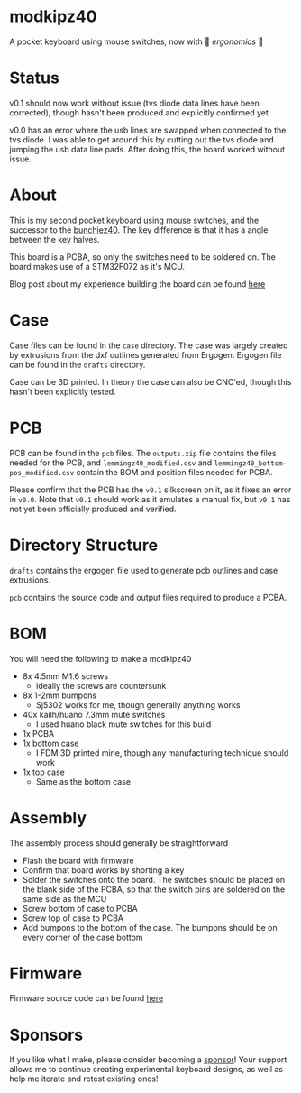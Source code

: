 # modkipz40

A pocket keyboard using mouse switches, now with 🤌 *ergonomics* 🤌

# Status

v0.1 should now work without issue (tvs diode data lines have been corrected), though hasn't been produced and explicitly confirmed yet.

v0.0 has an error where the usb lines are swapped when connected to the tvs diode. I was able to get around this by cutting out the tvs diode and jumping the usb data line pads. After doing this, the board worked without issue.

# About

This is my second pocket keyboard using mouse switches, and the successor to the [bunchiez40](https://github.com/ChrisChrisLoLo/bunchiez40). The key difference is that it has a angle between the key halves.

This board is a PCBA, so only the switches need to be soldered on. The board makes use of a STM32F072 as it's MCU.

Blog post about my experience building the board can be found [here](https://chrischrislolo.github.io/orthoLabLogs/modkipz40-how-i-used-ergogen-for-the-first-time.html)

# Case

Case files can be found in the `case` directory. The case was largely created by extrusions from the dxf outlines generated from Ergogen. Ergogen file can be found in the `drafts` directory.

Case can be 3D printed. In theory the case can also be CNC'ed, though this hasn't been explicitly tested.

# PCB

PCB can be found in the `pcb` files. The `outputs.zip` file contains the files needed for the PCB, and `lemmingz40_modified.csv` and `lemmingz40_bottom-pos_modified.csv` contain the BOM and position files needed for PCBA.

Please confirm that the PCB has the `v0.1` silkscreen on it, as it fixes an error in `v0.0`. Note that `v0.1` should work as it emulates a manual fix, but `v0.1` has not yet been officially produced and verified.

# Directory Structure

`drafts` contains the ergogen file used to generate pcb outlines and case extrusions.

`pcb` contains the source code and output files required to produce a PCBA.

# BOM

You will need the following to make a modkipz40

- 8x 4.5mm M1.6 screws
    - ideally the screws are countersunk
- 8x 1-2mm bumpons
    - Sj5302 works for me, though generally anything works
- 40x kailh/huano 7.3mm mute switches
    - I used huano black mute switches for this build
- 1x PCBA
- 1x bottom case
    - I FDM 3D printed mine, though any manufacturing technique should work
- 1x top case
    - Same as the bottom case

# Assembly

The assembly process should generally be straightforward

- Flash the board with firmware
- Confirm that board works by shorting a key
- Solder the switches onto the board. The switches should be placed on the blank side of the PCBA, so that the switch pins are soldered on the same side as the MCU
- Screw bottom of case to PCBA
- Screw top of case to PCBA
- Add bumpons to the bottom of the case. The bumpons should be on every corner of the case bottom

# Firmware

Firmware source code can be found [here](https://github.com/ChrisChrisLoLo/vial-qmk/tree/sporewoh/keyboards/sporewoh/modkipz40)

# Sponsors
If you like what I make, please consider becoming a [sponsor](https://github.com/sponsors/ChrisChrisLoLo)! Your support allows me to continue creating experimental keyboard designs, as well as help me iterate and retest existing ones! 